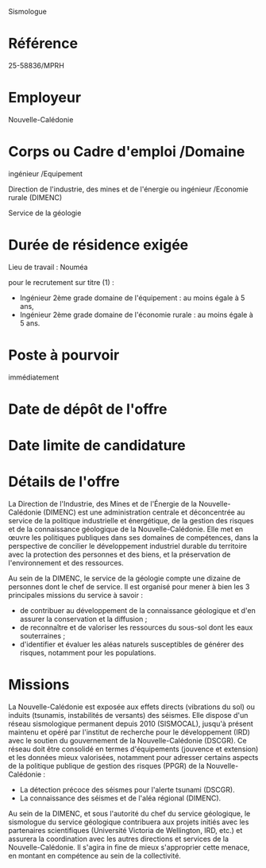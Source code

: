 
Sismologue

# Référence

25-58836/MPRH

# Employeur

Nouvelle-Calédonie

# Corps ou Cadre d'emploi /Domaine

ingénieur /Equipement

Direction de l'industrie, des mines et de l'énergie ou ingénieur /Economie rurale (DIMENC)

Service de la géologie

# Durée de résidence exigée

Lieu de travail : Nouméa

pour le recrutement sur titre (1) :

- Ingénieur 2ème grade domaine de l'équipement : au moins égale à 5 ans,
- Ingénieur 2ème grade domaine de l'économie rurale : au moins égale à 5 ans.

# Poste à pourvoir

immédiatement

# Date de dépôt de l'offre

# Date limite de candidature

# Détails de l'offre

La Direction de l'Industrie, des Mines et de l'Énergie de la Nouvelle-Calédonie (DIMENC) est une administration centrale et déconcentrée au service de la politique industrielle et énergétique, de la gestion des risques et de la connaissance géologique de la Nouvelle-Calédonie. Elle met en œuvre les politiques publiques dans ses domaines de compétences, dans la perspective de concilier le développement industriel durable du territoire avec la protection des personnes et des biens, et la préservation de l'environnement et des ressources.

Au sein de la DIMENC, le service de la géologie compte une dizaine de personnes dont le chef de service. Il est organisé pour mener à bien les 3 principales missions du service à savoir :

- de contribuer au développement de la connaissance géologique et d'en assurer la conservation et la diffusion ;
- de reconnaître et de valoriser les ressources du sous-sol dont les eaux souterraines ;
- d'identifier et évaluer les aléas naturels susceptibles de générer des risques, notamment pour les populations.

# Missions

La Nouvelle-Calédonie est exposée aux effets directs (vibrations du sol) ou induits (tsunamis, instabilités de versants) des séismes. Elle dispose d'un réseau sismologique permanent depuis 2010 (SISMOCAL), jusqu'à présent maintenu et opéré par l'institut de recherche pour le développement (IRD) avec le soutien du gouvernement de la Nouvelle-Calédonie (DSCGR). Ce réseau doit être consolidé en termes d'équipements (jouvence et extension) et les données mieux valorisées, notamment pour adresser certains aspects de la politique publique de gestion des risques (PPGR) de la Nouvelle-Calédonie :

- La détection précoce des séismes pour l'alerte tsunami (DSCGR).
- La connaissance des séismes et de l'aléa régional (DIMENC).

Au sein de la DIMENC, et sous l'autorité du chef du service géologique, le sismologue du service géologique contribuera aux projets initiés avec les partenaires scientifiques (Université Victoria de Wellington, IRD, etc.) et assurera la coordination avec les autres directions et services de la Nouvelle-Calédonie. Il s'agira in fine de mieux s'approprier cette menace, en montant en compétence au sein de la collectivité.

